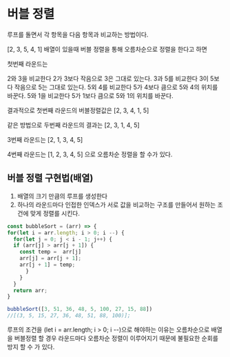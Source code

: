 # 버블 정렬
루프를 돌면서 각 항목을 다음 항목과 비교하는 방법이다.

[2, 3, 5, 4, 1] 배열이 있을때 버블 정렬을 통해 오름차순으로 정렬을 한다고 하면 

첫번째 라운드는

2와 3을 비교한다 2가 3보다 작음으로 3은 그대로 있는다.
3과 5를 비교한다 3이 5보다 작음으로 5는 그대로 있는다.
5외 4를 비교한다 5가 4보다 큼으로 5와 4의 위치를 바꾼다.
5와 1을 비교한다 5가 1보다 큼으로 5와 1의 위치를 바꾼다.

결과적으로 첫번째 라운드의 버블정렬값은 [2, 3, 4, 1, 5]

같은 방법으로 두번째 라운드의 결과는 [2, 3, 1, 4, 5]

3번째 라운드는 [2, 1, 3, 4, 5]

4번째 라운드는 [1, 2, 3, 4, 5] 으로 오름차순 정렬을 할 수가 있다.

## 버블 정렬 구현법(배열)
1. 배열의 크기 만큼의 루프를 생성한다
2. 하나의 라운드마다 인접한 인덱스가 서로 값을 비교하는 구조를 만들어서 원하는 조건에 맞게 정렬를 시킨다.

``` javascript
const bubbleSort = (arr) => {
for(let i = arr.length; i > 0; i --) {
  for(let j = 0; j < i - 1; j++) {
  if (arr[j] > arr[j + 1]) {
    const temp =  arr[j]
    arr[j] = arr[j + 1];
    arr[j + 1] = temp;
      }  
    }
  }
  return arr;
}

bubbleSort([3, 51, 36, 48, 5, 100, 27, 15, 88])
//[(3, 5, 15, 27, 36, 48, 51, 88, 100)];
```

루프의 조건을 (let i = arr.length; i > 0; i --)으로 해야하는 이유는 오름차순으로 배열을 버블정렬 할 경우 라운드마다 오름차순 정렬이 이루어지기 때문에 불필요한 순회를 방지 할 수 가 있다.